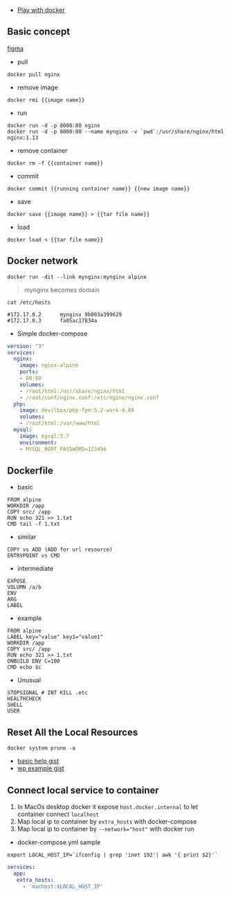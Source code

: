  - [Play with docker](https://labs.play-with-docker.com/)
 

## Basic concept

[figma](https://www.figma.com/file/GAMKg6zWYqYId04ICOHOPq/funny?node-id=2%3A3)

 - pull
 ```
 docker pull nginx
 ```
 
  - remove image
 ```
 docker rmi {{image name}}
 ```
 
 - run
 ```
 docker run -d -p 8000:80 nginx
 docker run -d -p 8000:80 --name mynginx -v `pwd`:/usr/share/nginx/html nginx:1.13
 ```
 
  - remove container
 ```
 docker rm -f {{container name}}
 ```

 - commit
 ```
 docker commit {{running container name}} {{new image name}}
 ```
 
 - save
 ```
 docker save {{image name}} > {{tar file name}}
 ```
 
 - load
 ```
 docker load < {{tar file name}}
 ```
 
 ## Docker network
 
 ```
 docker run -dit --link mynginx:mynginx alpine
 ```
 
 > mynginx becomes domain
  
 ```
 cat /etc/hosts
 
 #172.17.0.2      mynginx 9b003a399629
 #172.17.0.3      fa05ac17834a

 ```

 - Simple docker-compose
 
```yml
version: "3"
services:
  nginx:
    image: nginx:alpine
    ports:
    - 80:80
    volumes:
    - /root/html:/usr/share/nginx/html
    - /root/conf/nginx.conf:/etc/nginx/nginx.conf
  php:
    image: devilbox/php-fpm:5.2-work-0.89
    volumes:
    - /root/html:/var/www/html
  mysql:
    image: mysql:5.7
    environment:
    - MYSQL_ROOT_PASSWORD=123456
```

## Dockerfile

 - basic
```
FROM alpine
WORKDIR /app
COPY src/ /app
RUN echo 321 >> 1.txt
CMD tail -f 1.txt
```

- similar
```
COPY vs ADD (ADD for url resource)
ENTRYPOINT vs CMD
```
- intermediate
```
EXPOSE
VOLUMN /a/b
ENV
ARG
LABEL
```
- example

```
FROM alpine
LABEL key="value" key1="value1"
WORKDIR /app
COPY src/ /app
RUN echo 321 >> 1.txt
ONBUILD ENV C=100
CMD echo $c
```

- Unusual

```
STOPSIGNAL # INT KILL .etc
HEALTHCHECK
SHELL
USER
```
 
## Reset All the Local Resources

```
docker system prune -a
```
 - [basic help gist](https://gist.github.com/bradtraversy/89fad226dc058a41b596d586022a9bd3)
 - [wp example gist](https://gist.github.com/bradtraversy/faa8de544c62eef3f31de406982f1d42)


## Connect local service to container

 1. In MacOs desktop docker it expose `host.docker.internal` to let container connect `localhost`
 2. Map local ip to container by `extra_hosts` with docker-compose
 3. Map local ip to container by `--network="host"` with docker run

 - docker-compose.yml sample
```
export LOCAL_HOST_IP=`ifconfig | grep 'inet 192'| awk '{ print $2}'`
```
```yml
services:
  app:
   extra_hosts:
     - 'machost:$LOCAL_HOST_IP'
```
